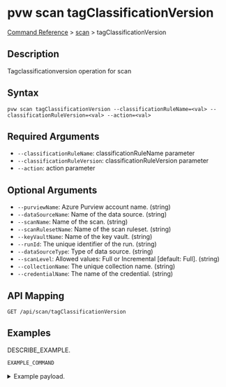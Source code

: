 # pvw scan tagClassificationVersion
[Command Reference](../../../README.md#command-reference) > [scan](./main.md) > tagClassificationVersion

## Description
Tagclassificationversion operation for scan

## Syntax
```
pvw scan tagClassificationVersion --classificationRuleName=<val> --classificationRuleVersion=<val> --action=<val>
```

## Required Arguments
- `--classificationRuleName`: classificationRuleName parameter
- `--classificationRuleVersion`: classificationRuleVersion parameter
- `--action`: action parameter

## Optional Arguments
- `--purviewName`: Azure Purview account name. (string)
- `--dataSourceName`: Name of the data source. (string)
- `--scanName`: Name of the scan. (string)
- `--scanRulesetName`: Name of the scan ruleset. (string)
- `--keyVaultName`: Name of the key vault. (string)
- `--runId`: The unique identifier of the run. (string)
- `--dataSourceType`: Type of data source. (string)
- `--scanLevel`: Allowed values: Full or Incremental [default: Full]. (string)
- `--collectionName`: The unique collection name. (string)
- `--credentialName`: The name of the credential. (string)

## API Mapping
 >  > []()
```
GET /api/scan/tagClassificationVersion
```

## Examples
DESCRIBE_EXAMPLE.
```powershell
EXAMPLE_COMMAND
```
<details><summary>Example payload.</summary>
<p>

```json
PASTE_JSON_HERE
```
</p>
</details>